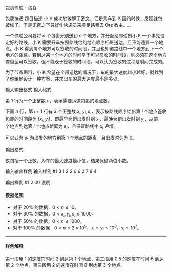 



包裹快递 - 洛谷














包裹快递
题目描述
小 K 成功地破解了密文。但是乘车到 X 国的时候，发现钱包被偷了，于是无奈之下只好作快递员来攒足路费去 Orz 教主……

一个快递公司要将 $n$ 个包裹分别送到 $n$ 个地方，并分配给邮递员小 K 一个事先设定好的路线，小 K 需要开车按照路线给的地点顺序相继送达，且不能遗漏一个地点。小 K 得到每个地方可以签收的时间段，并且也知道路线中一个地方到下一个地方的距离。若到达某一个地方的时间早于可以签收的时间段，则必须在这个地方停留至可以签收，但不能晚于签收的时间段，可以认为签收的过程是瞬间完成的。

为了节省燃料，小 K 希望在全部送达的情况下，车的最大速度越小越好，就找到了你给他设计一种方案，并求出车的最大速度最小是多少。

输入输出格式
输入格式

第 1 行为一个正整数 $n$，表示需要运送包裹的地点数。

下面 $n$ 行，第 $i+1$ 行有 3 个正整数 $x _ i, y _ i, s _ i$，表示按路线顺序给出第 $i$ 个地点签收包裹的时间段为 $[x _ i, y _ i]$，即最早为距出发时刻 $x _ i$，最晚为距出发时刻 $y _ i$，从前一个地点到达第 $i$ 个地点距离为 $s _ i$，且保证路线中 $x _ i$ 递增。

可以认为 $s _ 1$ 为出发的地方到第 $1$ 个地点的距离，且出发时刻为 $0$。

输出格式

仅包括一个正数，为车的最大速度最小值，结果保留两位小数。

输入输出样例
输入样例 #1
3
1 2 2
6 6 2
7 8 4

输出样例 #1
2.00
说明
#### 数据范围
- 对于 $20\%$ 的数据，$0 < n \le 10$。   
- 对于 $30\%$ 的数据，$0<x_i,y_i,s_i \le 1000$。   
- 对于 $50\%$ 的数据，$0<n \le 1000$。   
- 对于 $100\%$ 的数据，$0<n \le 2\times10^5$，$x_i \le y_i \le 10^8$，$s_i \le10^7$。

-----
#### 样例解释
第一段用 $1$ 的速度在时间 $2$ 到达第 $1$ 个地点，第二段用 $0.5$ 的速度在时间 $6$ 到达第 $2$ 个地点，第三段用 $2$ 的速度在时间 $8$ 到达第 $3$ 个地点。






